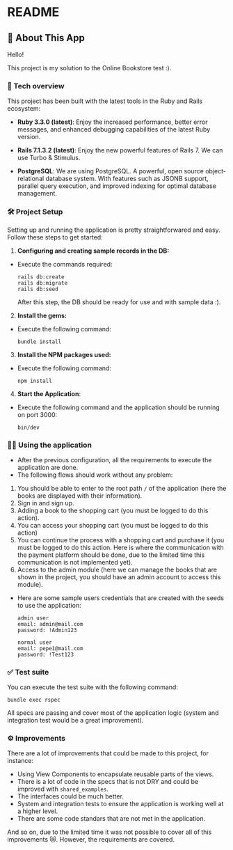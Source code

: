 # README

## 🚀 About This App

Hello!

This project is my solution to the Online Bookstore test :).


### 🌟 Tech overview

This project has been built with the latest tools in the Ruby and Rails ecosystem:

- **Ruby 3.3.0 (latest)**: Enjoy the increased performance, better error messages, and enhanced debugging capabilities of the latest Ruby version.

- **Rails 7.1.3.2 (latest)**: Enjoy the new powerful features of Rails 7. We can use Turbo & Stimulus.

- **PostgreSQL**: We are using PostgreSQL. A powerful, open source object-relational database system. With features such as JSONB support, parallel query execution, and improved indexing for optimal database management.

### 🛠️ Project Setup

Setting up and running the application is pretty straightforwared and easy. Follow these steps to get started:

1. **Configuring and creating sample records in the DB:**
- Execute the commands required:
  ```
  rails db:create
  rails db:migrate
  rails db:seed
  ```

  After this step, the DB should be ready for use and with sample data :).

2. **Install the gems:**
- Execute the following command:
  ```
  bundle install
  ```

3. **Install the NPM packages used:**
- Execute the following command:
  ```
  npm install
  ```

4. **Start the Application**:
- Execute the following command and the application should be running on port 3000:
  ```
  bin/dev
  ```

### 🧑‍💻 Using the application

- After the previous configuration, all the requirements to execute the application are done.
- The following flows should work without any problem:

1. You should be able to enter to the root path `/` of the application (here the books are displayed with their information).
2. Sign in and sign up.
3. Adding a book to the shopping cart (you must be logged to do this action).
4. You can access your shopping cart (you must be logged to do this action)
5. You can continue the process with a shopping cart and purchase it (you must be logged to do this action. Here is where the communication with the payment platform should be done, due to the limited time this communication is not implemented yet).
6. Access to the admin module (here we can manage the books that are shown in the project, you should have an admin account to access this module).

- Here are some sample users credentials that are created with the seeds to use the application:
  ```
  admin user
  email: admin@mail.com
  password: !Admin123

  normal user
  email: pepe1@mail.com
  password: !Test123
  ```

### ✅ Test suite

You can execute the test suite with the following command:
```
bundle exec rspec
```
All specs are passing and cover most of the application logic (system and integration test would be a great improvement).

### ⚙️ Improvements

There are a lot of improvements that could be made to this project, for instance:

- Using View Components to encapsulate reusable parts of the views.
- There is a lot of code in the specs that is not DRY and could be improved with `shared_examples`.
- The interfaces could be much better.
- System and integration tests to ensure the application is working well at a higher level.
- There are some code standars that are not met in the application.

And so on, due to the limited time it was not possible to cover all of this improvements 😿. However, the requirements are covered.
